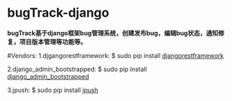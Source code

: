 # bugTrack-django
**bugTrack基于django框架bug管理系统，创建发布bug，编辑bug状态，通知修复，项目版本管理等功能等。**

#Vendors:
1.djgangorestframework:
  $ sudo pip install [djangorestframework](http://www.django-rest-framework.org/)
  
2.django_admin_bootstrapped:
  $ sudo pip install [django_admin_bootstrapped](https://github.com/django-admin-bootstrapped/django-admin-bootstrapped)

3.jpush:
  $ sudo pip install [jpush](https://github.com/jpush/jpush-api-python-client)
